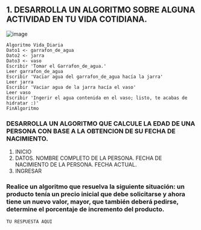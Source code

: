   ## 1. DESARROLLA UN ALGORITMO SOBRE ALGUNA ACTIVIDAD EN TU VIDA COTIDIANA.
 
  ![image](https://user-images.githubusercontent.com/119713702/212162700-63583ae4-7a23-460d-a2b0-f11b8f22c0eb.png)

  	Algoritmo Vida_Diaria
	Dato1 <- garrafon_de_agua
	Dato2 <- jarra
	Dato3 <- vaso
	Escribir 'Tomar el Garrafon_de_agua.'
	Leer garrafon_de_agua
	Escribir 'Vaciar agua del garrafon_de_agua hacía la jarra'
	Leer jarra
	Escribir 'Vaciar agua de la jarra hacía el vaso'
	Leer vaso
	Escribir 'Ingerir el agua contenida en el vaso; listo, te acabas de hidratar :)'
	FinAlgoritmo
 
    
    
### DESARROLLA UN ALGORITMO QUE CALCULE LA EDAD DE UNA PERSONA CON BASE A LA OBTENCION DE SU FECHA DE NACIMIENTO.



1. INICIO
2. DATOS.
   NOMBRE COMPLETO DE LA PERSONA.
   FECHA DE NACIMIENTO DE LA PERSONA.
   FECHA ACTUAL.
3. INGRESAR 




###  Realice un algoritmo que resuelva la siguiente situación: un producto tenía un precio inicial que debe solicitarse y ahora tiene un nuevo valor, mayor, que también deberá pedirse, determine el porcentaje de incremento del producto. 

    TU RESPUESTA AQUI
